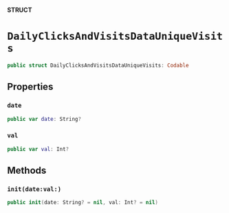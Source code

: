 **STRUCT**

# `DailyClicksAndVisitsDataUniqueVisits`

```swift
public struct DailyClicksAndVisitsDataUniqueVisits: Codable
```

## Properties
### `date`

```swift
public var date: String?
```

### `val`

```swift
public var val: Int?
```

## Methods
### `init(date:val:)`

```swift
public init(date: String? = nil, val: Int? = nil)
```
